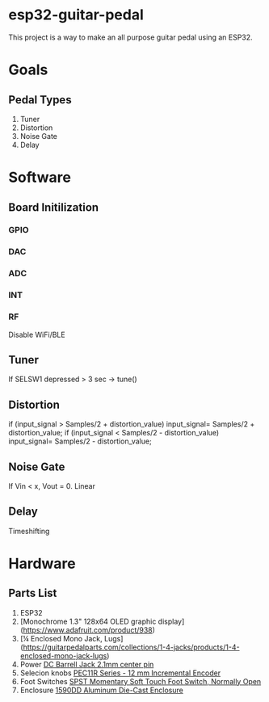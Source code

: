 # esp32-guitar-pedal
This project is a way to make an all purpose guitar pedal using an ESP32.

# Goals 
## Pedal Types
1. Tuner
2. Distortion
3. Noise Gate
4. Delay

# Software
## Board Initilization
### GPIO
### DAC
### ADC
### INT
### RF
Disable WiFi/BLE
## Tuner
If SELSW1 depressed > 3 sec -> tune()
## Distortion
if (input_signal > Samples/2 + distortion_value) input_signal= Samples/2 + distortion_value;
if (input_signal < Samples/2 - distortion_value) input_signal= Samples/2 - distortion_value;
## Noise Gate
If Vin < x, Vout = 0. Linear
## Delay
Timeshifting 
# Hardware
## Parts List
1. ESP32
2. [Monochrome 1.3" 128x64 OLED graphic display] (https://www.adafruit.com/product/938)
3. [¼ Enclosed Mono Jack, Lugs] (https://guitarpedalparts.com/collections/1-4-jacks/products/1-4-enclosed-mono-jack-lugs)
4. Power [DC Barrell Jack 2.1mm center pin](https://guitarpedalparts.com/collections/power/products/dc-jack-internal-nut)
5. Selecion knobs [PEC11R Series - 12 mm Incremental Encoder](https://www.bourns.com/docs/product-datasheets/pec11r.pdf)
6. Foot Switches [SPST Momentary Soft Touch Foot Switch, Normally Open](https://guitarpedalparts.com/collections/switches-momentary/products/spst-momentary-soft-touch-foot-switch)  
7. Enclosure [1590DD Aluminum Die-Cast Enclosure](https://guitarpedalparts.com/collections/switches-momentary/products/spst-momentary-soft-touch-foot-switch)
